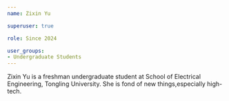 ```yaml
---
name: Zixin Yu

superuser: true

role: Since 2024

user_groups:
- Undergraduate Students
---
```

Zixin Yu is a freshman undergraduate student at School of Electrical Engineering, Tongling University. She is fond of new things,especially high-tech.
